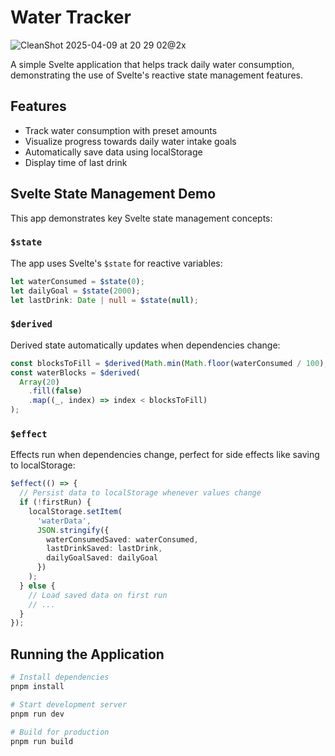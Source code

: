 # Water Tracker

![CleanShot 2025-04-09 at 20 29 02@2x](https://github.com/user-attachments/assets/7d82fd87-83e2-4da2-a503-38490e62f844)

A simple Svelte application that helps track daily water consumption, demonstrating the use of Svelte's reactive state management features.

## Features

- Track water consumption with preset amounts
- Visualize progress towards daily water intake goals
- Automatically save data using localStorage
- Display time of last drink

## Svelte State Management Demo

This app demonstrates key Svelte state management concepts:

### `$state`

The app uses Svelte's `$state` for reactive variables:

```ts
let waterConsumed = $state(0);
let dailyGoal = $state(2000);
let lastDrink: Date | null = $state(null);
```

### `$derived`

Derived state automatically updates when dependencies change:

```ts
const blocksToFill = $derived(Math.min(Math.floor(waterConsumed / 100), 20));
const waterBlocks = $derived(
  Array(20)
    .fill(false)
    .map((_, index) => index < blocksToFill)
);
```

### `$effect`

Effects run when dependencies change, perfect for side effects like saving to localStorage:

```ts
$effect(() => {
  // Persist data to localStorage whenever values change
  if (!firstRun) {
    localStorage.setItem(
      'waterData',
      JSON.stringify({
        waterConsumedSaved: waterConsumed,
        lastDrinkSaved: lastDrink,
        dailyGoalSaved: dailyGoal
      })
    );
  } else {
    // Load saved data on first run
    // ...
  }
});
```

## Running the Application

```bash
# Install dependencies
pnpm install

# Start development server
pnpm run dev

# Build for production
pnpm run build
```
